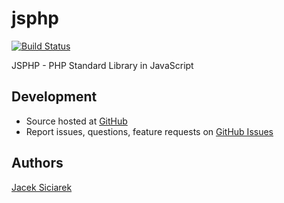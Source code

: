 jsphp
=====
[![Build Status](https://secure.travis-ci.org/siciarek/jsphp.png)](http://travis-ci.org/siciarek/jsphp)

JSPHP - PHP Standard Library in JavaScript
<!--
[![Jacek Siciarek](https://twimg0-a.akamaihd.net/profile_images/2667570461/1a95184a52d0d978576f53f9a43acaf8.jpeg)]
-->

## Development

- Source hosted at [GitHub](https://github.com/siciarek/jsphp)
- Report issues, questions, feature requests on [GitHub Issues](https://github.com/siciarek/jsphp/issues)

## Authors

[Jacek Siciarek](https://github.com/siciarek)
